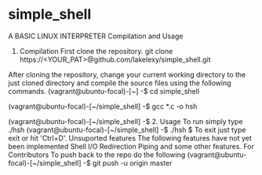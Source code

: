 # simple_shell
A BASIC LINUX INTERPRETER
Compilation and Usage
1. Compilation
First clone the repository.
git clone https://<YOUR_PAT>@github.com/lakelexy/simple_shell.git

After cloning the repository, change your current working directory to the just cloned directory and compile the source files using the following commands.
(vagrant@ubuntu-focal)-[~]
-$ cd simple_shell

(vagrant@ubuntu-focal)-[~/simple_shell]
-$ gcc *.c -o hsh

(vagrant@ubuntu-focal)-[~/simple_shell]
-$
2. Usage
To run simply type ./hsh
(vagrant@ubuntu-focal)-[~/simple_shell]
-$ ./hsh
$
To exit just type exit or hit 'Ctrl+D'.
Unsuported features
The following features have not yet been implemented
Shell I/O Redirection
Piping
and some other features.
For Contributors
To push back to the repo do the following
(vagrant@ubuntu-focal)-[~/simple_shell]
-$ git push -u origin master
